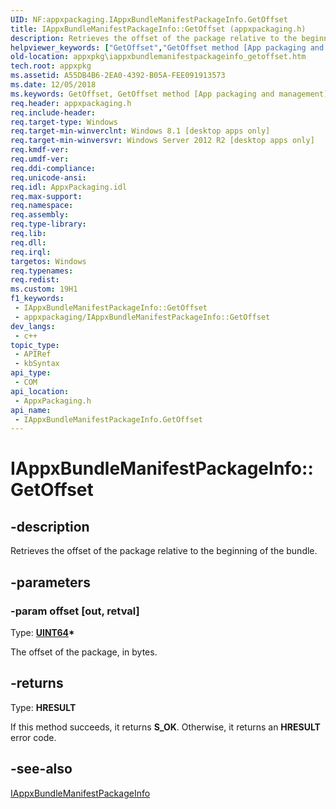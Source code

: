 ```yaml
---
UID: NF:appxpackaging.IAppxBundleManifestPackageInfo.GetOffset
title: IAppxBundleManifestPackageInfo::GetOffset (appxpackaging.h)
description: Retrieves the offset of the package relative to the beginning of the bundle.
helpviewer_keywords: ["GetOffset","GetOffset method [App packaging and management]","GetOffset method [App packaging and management]","IAppxBundleManifestPackageInfo interface","IAppxBundleManifestPackageInfo interface [App packaging and management]","GetOffset method","IAppxBundleManifestPackageInfo.GetOffset","IAppxBundleManifestPackageInfo::GetOffset","appxpackaging/IAppxBundleManifestPackageInfo::GetOffset","appxpkg.iappxbundlemanifestpackageinfo_getoffset"]
old-location: appxpkg\iappxbundlemanifestpackageinfo_getoffset.htm
tech.root: appxpkg
ms.assetid: A55DB4B6-2EA0-4392-B05A-FEE091913573
ms.date: 12/05/2018
ms.keywords: GetOffset, GetOffset method [App packaging and management], GetOffset method [App packaging and management],IAppxBundleManifestPackageInfo interface, IAppxBundleManifestPackageInfo interface [App packaging and management],GetOffset method, IAppxBundleManifestPackageInfo.GetOffset, IAppxBundleManifestPackageInfo::GetOffset, appxpackaging/IAppxBundleManifestPackageInfo::GetOffset, appxpkg.iappxbundlemanifestpackageinfo_getoffset
req.header: appxpackaging.h
req.include-header: 
req.target-type: Windows
req.target-min-winverclnt: Windows 8.1 [desktop apps only]
req.target-min-winversvr: Windows Server 2012 R2 [desktop apps only]
req.kmdf-ver: 
req.umdf-ver: 
req.ddi-compliance: 
req.unicode-ansi: 
req.idl: AppxPackaging.idl
req.max-support: 
req.namespace: 
req.assembly: 
req.type-library: 
req.lib: 
req.dll: 
req.irql: 
targetos: Windows
req.typenames: 
req.redist: 
ms.custom: 19H1
f1_keywords:
 - IAppxBundleManifestPackageInfo::GetOffset
 - appxpackaging/IAppxBundleManifestPackageInfo::GetOffset
dev_langs:
 - c++
topic_type:
 - APIRef
 - kbSyntax
api_type:
 - COM
api_location:
 - AppxPackaging.h
api_name:
 - IAppxBundleManifestPackageInfo.GetOffset
---
```


# IAppxBundleManifestPackageInfo::GetOffset


## -description

Retrieves the offset of the package relative to the beginning of the bundle.

## -parameters

### -param offset [out, retval]

Type: <b><a href="https://docs.microsoft.com/windows/desktop/WinProg/windows-data-types">UINT64</a>*</b>

The offset of the package, in bytes.

## -returns

Type: <b>HRESULT</b>

If this method succeeds, it returns <b xmlns:loc="http://microsoft.com/wdcml/l10n">S_OK</b>. Otherwise, it returns an <b xmlns:loc="http://microsoft.com/wdcml/l10n">HRESULT</b> error code.

## -see-also

<a href="https://docs.microsoft.com/windows/desktop/api/appxpackaging/nn-appxpackaging-iappxbundlemanifestpackageinfo">IAppxBundleManifestPackageInfo</a>

